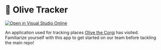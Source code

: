 # 🐶 Olive Tracker

[![Open in Visual Studio Online](https://img.shields.io/endpoint?style=social&url=https%3A%2F%2Faka.ms%2Fvso-badge)](https://online.visualstudio.com/environments/new?name=Olive%20Tracker&repo=abuchholtzau/olive-tracker)

An application used for tracking places [Olive the Corgi](https://www.instagram.com/olivemycorgi/) has visited.
Familiarize yourself with this app to get started on our team before tackling the main repo!
